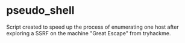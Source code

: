 # pseudo_shell
Script created to speed up the process of enumerating one host after exploring a SSRF on the machine "Great Escape" from tryhackme.
